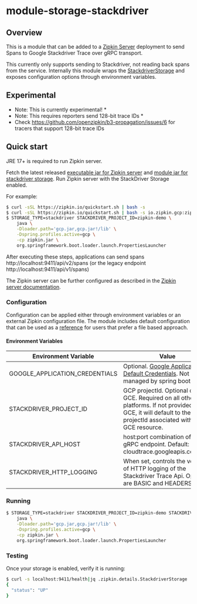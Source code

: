 # module-storage-stackdriver

## Overview

This is a module that can be added to a [Zipkin Server](https://github.com/openzipkin/zipkin/tree/master/zipkin-server)
deployment to send Spans to Google Stackdriver Trace over gRPC transport.

This currently only supports sending to Stackdriver, not reading back spans from the service.
Internally this module wraps the [StackdriverStorage](https://github.com/openzipkin/zipkin-gcp/tree/master/storage-stackdriver)
and exposes configuration options through environment variables.

## Experimental
* Note: This is currently experimental! *
* Note: This requires reporters send 128-bit trace IDs *
* Check https://github.com/openzipkin/b3-propagation/issues/6 for tracers that support 128-bit trace IDs

## Quick start

JRE 17+ is required to run Zipkin server.

Fetch the latest released
[executable jar for Zipkin server](https://search.maven.org/remote_content?g=io.zipkin&a=zipkin-server&v=LATEST&c=exec)
and
[module jar for stackdriver storage](https://search.maven.org/remote_content?g=io.zipkin.gcp&a=zipkin-module-gcp&v=LATEST&c=module).
Run Zipkin server with the StackDriver Storage enabled.

For example:

```bash
$ curl -sSL https://zipkin.io/quickstart.sh | bash -s
$ curl -sSL https://zipkin.io/quickstart.sh | bash -s io.zipkin.gcp:zipkin-module-gcp:LATEST:module gcp.jar
$ STORAGE_TYPE=stackdriver STACKDRIVER_PROJECT_ID=zipkin-demo \
    java \
    -Dloader.path='gcp.jar,gcp.jar!/lib' \
    -Dspring.profiles.active=gcp \
    -cp zipkin.jar \
    org.springframework.boot.loader.launch.PropertiesLauncher
```

After executing these steps, applications can send spans
http://localhost:9411/api/v2/spans (or the legacy endpoint http://localhost:9411/api/v1/spans)

The Zipkin server can be further configured as described in the
[Zipkin server documentation](https://github.com/openzipkin/zipkin/blob/master/zipkin-server/README.md).

### Configuration

Configuration can be applied either through environment variables or an external Zipkin
configuration file.  The module includes default configuration that can be used as a 
[reference](https://github.com/openzipkin/zipkin-gcp/tree/master/autoconfigure/storage-stackdriver/src/main/resources/zipkin-server-stackdriver.yml)
for users that prefer a file based approach.

#### Environment Variables

| Environment Variable           | Value                                                                                                                                                             |
|--------------------------------|-------------------------------------------------------------------------------------------------------------------------------------------------------------------|
| GOOGLE_APPLICATION_CREDENTIALS | Optional. [Google Application Default Credentials](https://developers.google.com/identity/protocols/application-default-credentials). Not managed by spring boot. |
| STACKDRIVER_PROJECT_ID         | GCP projectId. Optional on GCE. Required on all other platforms. If not provided on GCE, it will default to the projectId associated with the GCE resource.       |
| STACKDRIVER_API_HOST           | host:port combination of the gRPC endpoint. Default: cloudtrace.googleapis.com:443                                                                                |
| STACKDRIVER_HTTP_LOGGING       | When set, controls the volume of HTTP logging of the Stackdriver Trace Api. Options are BASIC and HEADERS                                                         |

### Running

```bash
$ STORAGE_TYPE=stackdriver STACKDRIVER_PROJECT_ID=zipkin-demo STACKDRIVER_HTTP_LOGGING=basic\
    java \
    -Dloader.path='gcp.jar,gcp.jar!/lib' \
    -Dspring.profiles.active=gcp \
    -cp zipkin.jar \
    org.springframework.boot.loader.launch.PropertiesLauncher
```

### Testing

Once your storage is enabled, verify it is running:
```bash
$ curl -s localhost:9411/health|jq .zipkin.details.StackdriverStorage
{
  "status": "UP"
}
```
